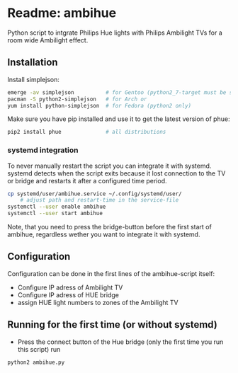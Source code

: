 # Readme: ambihue
Python script to intgrate Philips Hue lights with Philips Ambilight TVs for a room wide Ambilight effect.

## Installation
Install simplejson:
```.sh
emerge -av simplejson          # for Gentoo (python2_7-target must be set)
pacman -S python2-simplejson   # for Arch or
yum install python-simplejson  # for Fedora (python2 only)
```

Make sure you have pip installed and use it to get the latest version of phue:
```.sh
pip2 install phue              # all distributions
```

### systemd integration
To never manually restart the script you can integrate it with systemd. systemd detects when the script exits because it lost connection to the TV or bridge and restarts it after a configured time period.
```.sh
cp systemd/user/ambihue.service ~/.config/systemd/user/
    # adjust path and restart-time in the service-file
systemctl --user enable ambihue
systemctl --user start ambihue
```

Note, that you need to press the bridge-button before the first start of ambihue, regardless wether you want to integrate it with systemd.

## Configuration
Configuration can be done in the first lines of the ambihue-script itself:
- Configure IP adress of Ambilight TV
- Configure IP adress of HUE bridge
- assign HUE light numbers to zones of the Ambilight TV

## Running for the first time (or without systemd)
- Press the connect button of the Hue bridge (only the first time you run this script)
run 
```.sh
python2 ambihue.py
```

